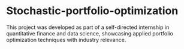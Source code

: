 # Stochastic-portfolio-optimization
This project was developed as part of a self-directed internship in quantitative finance and data science, showcasing applied portfolio optimization techniques with industry relevance.
